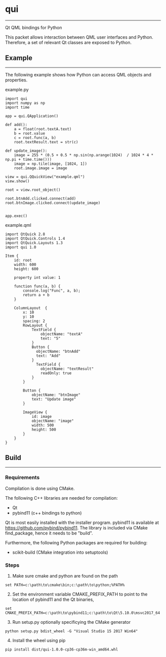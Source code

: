 # qui
-----
Qt QML bindings for Python

This packet allows interaction between QML user interfaces and Python. Therefore, a set of relevant Qt classes are exposed to Python.


## Example
----------
The following example shows how Python can access QML objects and properties.

example.py
```
import qui
import numpy as np
import time

app = qui.QApplication()

def add():
    a = float(root.textA.text)
    b = root.value
    c = root.func(a, b)
    root.textResult.text = str(c)

def update_image():
    image = 255 * (0.5 + 0.5 * np.sin(np.arange(1024)  / 1024 * 4 * np.pi + time.time()))
    image = np.tile(image, [1024, 1])
    root.image.image = image

view = qui.QQuickView("example.qml")
view.show()

root = view.root_object()

root.btnAdd.clicked.connect(add)
root.btnImage.clicked.connect(update_image)


app.exec()

```

example.qml
```
import QtQuick 2.8
import QtQuick.Controls 1.4
import QtQuick.Layouts 1.3
import qui 1.0

Item {
    id: root
    width: 600
    height: 600

    property int value: 1

    function func(a, b) {
        console.log("Func", a, b);
        return a + b
    }

    ColumnLayout  {
        x: 10
        y: 10
        spacing: 2
        RowLayout {
            TextField {
                objectName: "textA"
                text: "5"
            }
            Button {
              objectName: "btnAdd"
              text: "Add"
            }
              TextField {
                objectName: "textResult"
                readOnly: true
            }
        }

        Button {
            objectName: "btnImage"
            text: "Update image"
        }

        ImageView {
            id: image
            objectName: "image"
            width: 500
            height: 500
        }
    }
}
```




## Build
--------
### Requirements
Compilation is done using CMake.

The following C++ libraries are needed for compilation:
- Qt
- pybind11 (c++ bindings to python)

Qt is most easily installed with the installer program.
pybind11 is available at https://github.com/pybind/pybind11. The library is included via CMake find_package, hence it needs to be "build".

Furthermore, the following Python packages are required for building:
- scikit-build (CMake integration into setuptools)


### Steps
1) Make sure cmake and python are found on the path 
```
set PATH=c:\path\to\cmake\bin;c:\path\to\python;%PATH%
```
2) Set the environment variable CMAKE_PREFIX_PATH to point to the location of pybind11 and the Qt binaries,
```
set CMAKE_PREFIX_PATH=c:\path\to\pybind11;c:\path\to\Qt\5.10.0\msvc2017_64
```
3) Run setup.py optionally specificying the CMake generator
```
python setup.py bdist_wheel -G "Visual Studio 15 2017 Win64"
```
4) Install the wheel using pip
```
pip install dist/qui-1.0.0-cp36-cp36m-win_amd64.whl
```
